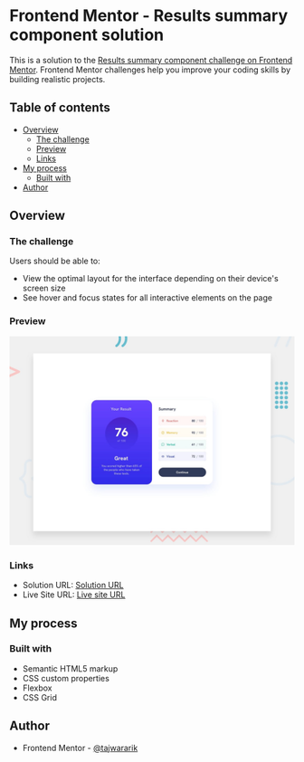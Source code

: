# Frontend Mentor - Results summary component solution

This is a solution to the [Results summary component challenge on Frontend Mentor](https://www.frontendmentor.io/challenges/results-summary-component-CE_K6s0maV). Frontend Mentor challenges help you improve your coding skills by building realistic projects. 

## Table of contents

- [Overview](#overview)
  - [The challenge](#the-challenge)
  - [Preview](#preview)
  - [Links](#links)
- [My process](#my-process)
  - [Built with](#built-with)
- [Author](#author)

## Overview

### The challenge

Users should be able to:

- View the optimal layout for the interface depending on their device's screen size
- See hover and focus states for all interactive elements on the page

### Preview

![](./design/desktop-preview.jpg)

### Links

- Solution URL: [Solution URL](https://github.com/tajwararik/Frontend-Mentor-Challenge-3)
- Live Site URL: [Live site URL](https://tajwararik.github.io/Frontend-Mentor-Challenge-3/)

## My process

### Built with

- Semantic HTML5 markup
- CSS custom properties
- Flexbox
- CSS Grid

## Author

- Frontend Mentor - [@tajwararik](https://www.frontendmentor.io/profile/tajwararik)


